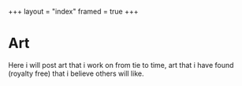+++
layout = "index"
framed = true
+++

# Art

Here i will post art that i work on from tie to time, art that i have found
(royalty free) that i believe others will like.
